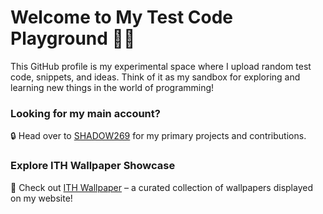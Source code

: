 # Welcome to My Test Code Playground 👨‍💻

This GitHub profile is my experimental space where I upload random test code, snippets, and ideas. Think of it as my sandbox for exploring and learning new things in the world of programming!

### Looking for my main account?  
🔒 Head over to [SHADOW269](https://github.com/shadow269) for my primary projects and contributions.

### Explore ITH Wallpaper Showcase  
🌌 Check out [ITH Wallpaper](https://sakshithshetty.github.io/iht-wallpaper/) – a curated collection of wallpapers displayed on my website!

